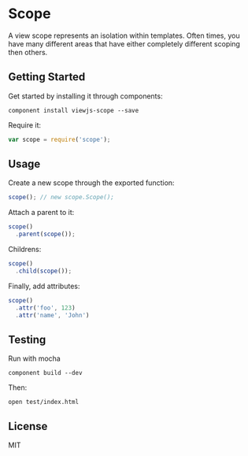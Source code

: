 # Scope

A view scope represents an isolation within templates. Often times, you have many different areas that have either completely different scoping then others.

## Getting Started

Get started by installing it through components:

```
component install viewjs-scope --save
```

Require it:

```js
var scope = require('scope');
```

## Usage

Create a new scope through the exported function:

```js
scope(); // new scope.Scope();
```

Attach a parent to it:

```js
scope()
  .parent(scope());
```

Childrens:

```js
scope()
  .child(scope());
```

Finally, add attributes:

```js
scope()
  .attr('foo', 123)
  .attr('name', 'John')
```

## Testing

Run with mocha

```
component build --dev
```

Then:

```
open test/index.html
```

## License

MIT
